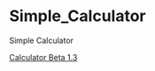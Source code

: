 # Simple_Calculator
Simple Calculator

<a href="https://artur-gorevyi.github.io/Simple_Calculator/" rel="nofollow">Calculator Beta 1.3</a>
